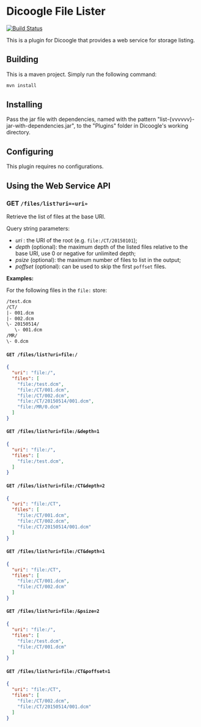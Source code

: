 Dicoogle File Lister
====================

[![Build Status](https://travis-ci.org/Enet4/dicoogle-list.svg?branch=master)](https://travis-ci.org/Enet4/dicoogle-list)

This is a plugin for Dicoogle that provides a web service for storage listing.

Building
---------

This is a maven project. Simply run the following command:

```sh
mvn install
```

Installing
----------

Pass the jar file with dependencies, named with the pattern "list-{vvvvvv}-jar-with-dependencies.jar",
to the "Plugins" folder in Dicoogle's working directory.

Configuring
-----------

This plugin requires no configurations.

Using the Web Service API
-------------------------

### **GET** `/files/list?uri=«uri»`

Retrieve the list of files at the base URI.

Query string parameters:

  - _uri_ : the URI of the root (e.g. `file:/CT/20150101`);
  - _depth_ (optional): the maximum depth of the listed files relative to the base URI, use 0 or negative for unlimited depth;
  - _psize_ (optional): the maximum number of files to list in the output;
  - _poffset_ (optional): can be used to skip the first `poffset` files.

**Examples:**

For the following files in the `file:` store:

```txt
/test.dcm
/CT/
|- 001.dcm
|- 002.dcm
\- 20150514/
   \- 001.dcm
/MR/
\- 0.dcm
```

#### `GET /files/list?uri=file:/`

```json
{
  "uri": "file:/",
  "files": [
    "file:/test.dcm",
    "file:/CT/001.dcm",
    "file:/CT/002.dcm",
    "file:/CT/20150514/001.dcm",
    "file:/MR/0.dcm"
  ]
}
```

#### `GET /files/list?uri=file:/&depth=1`

```json
{
  "uri": "file:/",
  "files": [
    "file:/test.dcm",
  ]
}
```

#### `GET /files/list?uri=file:/CT&depth=2`

```json
{
  "uri": "file:/CT",
  "files": [
    "file:/CT/001.dcm",
    "file:/CT/002.dcm",
    "file:/CT/20150514/001.dcm"
  ]
}
```

#### `GET /files/list?uri=file:/CT&depth=1`

```json
{
  "uri": "file:/CT",
  "files": [
    "file:/CT/001.dcm",
    "file:/CT/002.dcm"
  ]
}
```

#### `GET /files/list?uri=file:/&psize=2`

```json
{
  "uri": "file:/",
  "files": [
    "file:/test.dcm",
    "file:/CT/001.dcm"
  ]
}
```

#### `GET /files/list?uri=file:/CT&poffset=1`

```json
{
  "uri": "file:/CT",
  "files": [
    "file:/CT/002.dcm",
    "file:/CT/20150514/001.dcm"
  ]
}
```
